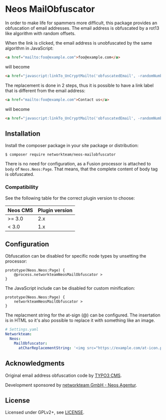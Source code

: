 # Neos MailObfuscator

In order to make life for spammers more difficult, this package provides an obfuscation of email addresses.
The email address is obfuscated by a rot13 like algorithm with random offsets.

When the link is clicked, the email address is unobfuscated by the same algorithm in JavaScript:

```html
<a href="mailto:foo@example.com">foo@example.com</a>
```

will become

```html
<a href="javascript:linkTo_UnCryptMailto('obfuscatedEmail', -randomNumber)">foo (at) example.com</a>
```

The replacement is done in 2 steps, thus it is possible to have a link label that is different from the email address:

```html
<a href="mailto:foo@example.com">Contact us</a>
```

will become

```html
<a href="javascript:linkTo_UnCryptMailto('obfuscatedEmail', -randomNumber)">Contact us</a>
```

## Installation

Install the composer package in your site package or distribution:

```shell
$ composer require networkteam/neos-mailobfuscator
```

There is no need for configuration, as a Fusion processor is attached to `body` of `Neos.Neos:Page`.
That means, that the complete content of body tag is obfuscated.

### Compatibility

See the following table for the correct plugin version to choose:

| Neos CMS | Plugin version |
| -------- | -------------- |
| >= 3.0   | 2.x            |
| < 3.0    | 1.x            |

## Configuration

Obfuscation can be disabled for specific node types by unsetting the processor:

```
prototype(Neos.Neos:Page) {
    @process.networkteamNeosMailObfuscator >
}
```

The JavaScript include can be disabled for custom minification:

```
prototype(Neos.Neos:Page) {
    networkteamNeosMailObfuscator >
}
```

The replacment string for the at-sign (@) can be configured. The insertation is in HTML so it's also possible to replace it with something like an image.

```yaml
# Settings.yaml
Networkteam:
  Neos:
    MailObfuscator:
      atCharReplacementString: '<img src="https://example.com/at-icon.png" alt="at" />'
```

## Acknowledgments

Original email address obfuscation code by [TYPO3 CMS](http://www.typo3.org).

Development sponsored by [networkteam GmbH - Neos Agentur](https://networkteam.com/fokus/neos-cms.html).

## License

Licensed under GPLv2+, see [LICENSE](LICENSE).
